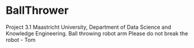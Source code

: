 # BallThrower
Project 3.1 Maastricht University, Department of Data Science and Knowledge Engineering. Ball throwing robot arm
Please do not break the robot - Tom
